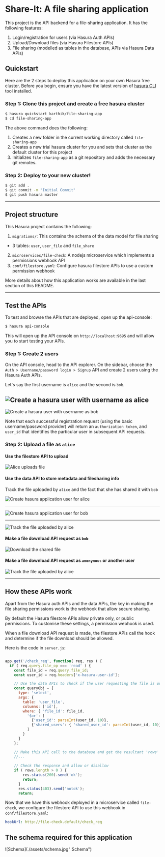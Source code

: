 # Share-It: A file sharing application

This project is the API backend for a file-sharing application. It has the following features:
1. Login/registration for users (via Hasura Auth APIs)
2. Upload/Download files (via Hasura Filestore APIs)
3. File sharing (modelled as tables in the database, APIs via Hasura Data APIs)


## Quickstart

Here are the 2 steps to deploy this application on your own Hasura free cluster.
Before you begin, ensure you have the latest version of [hasura CLI](https://docs.hasura.io/0.15/manual/install-hasura-cli.html) tool installed.

### Step 1: Clone this project and create a free hasura cluster

```sh
$ hasura quickstart karthik/file-sharing-app
$ cd file-sharing-app
```

The above command does the following:
1. Creates a new folder in the current working directory called `file-sharing-app`
2. Creates a new trial hasura cluster for you and sets that cluster as the default cluster for this project
3. Initializes `file-sharing-app` as a git repository and adds the necessary git remotes.

### Step 2: Deploy to your new cluster!

```bash
$ git add .
$ git commit -m "Initial Commit"
$ git push hasura master
```

-----------------

## Project structure

This Hasura project contains the following:

1. `migrations/`: This contains the schema of the data model for file sharing
  - 3 tables: `user`, `user_file` and `file_share`
2. `microservices/file-check`: A nodejs microservice which implements a permissions webhook API
3. `conf/filestore.yaml`: Configure hasura filestore APIs to use a custom permission webhook

More details about how this application works are available in the last section of this README.

-----------------

## Test the APIs

To test and browse the APIs that are deployed, open up the api-console:
```bash
$ hasura api-console
```

This will open up the API console on `http://localhost:9695` and will allow you to start testing your APIs.

### Step 1: Create 2 users

On the API console, head to the API explorer. On the sidebar, choose the `Auth > Username/password login > Signup` API and create 2 users using the Hasura Auth APIs.

Let's say the first username is `alice` and the second is `bob`.


![Create a hasura user with username as alice](./assets/create_auth_user_alice.jpg "Create a user with username alice")
--------------------------------------------------------------------------------------------------------------------------------
![Create a hasura user with username as bob](./assets/create_auth_user_bob.jpg "Create a user with username bob")

Note that each successful registration request (using the basic username/password provider) will return an `authorization token`, and `user_id` that identifies the particular user in subsequent API requests.


### Step 2: Upload a file as `alice`

#### Use the filestore API to upload

![Alice uploads file](./assets/alice_file_upload.jpg "Alice uploads a file")

#### Use the data API to store metadata and filesharing info

Track the file uploaded by `alice` and the fact that she has shared it with `bob`

![Create hasura application user for alice](./assets/create_data_user_alice.jpg "Create a hasura application user for alice")

--------------------------------------------------------------------------------------------------------------------------------

![Create hasura application user for bob](./assets/create_data_user_bob.jpg "Create a hasura application user for bob")

--------------------------------------------------------------------------------------------------------------------------------

![Track the file uploaded by alice](./assets/track_alice_file.jpg "Track the file uploaded by alice")

#### Make a file download API request as `bob`

![Download the shared file](./assets/download_file_as_bob.jpg "Download the shared file")

#### Make a file download API request as `anonymous` or another user

![Track the file uploaded by alice](./assets/download_file_anonymous.jpg "Download image as anonymous")

-----------------

## How these APIs work

Apart from the Hasura auth APIs and the data APIs, the key in making the file sharing permissions work is the webhook that allow secure sharing.

By default the Hasura filestore APIs allow private only, or public permissions. To customise these settings, a permission webhook is used.

When a file download API request is made, the filestore APIs call the hook and determine if the file download should be allowed.

Here is the code in `server.js`:

```javascript

app.get('/check_req', function( req, res ) {
  if ( req.query.file_op === 'read' ) {
    const file_id = req.query.file_id;
    const user_id = req.headers['x-hasura-user-id'];

    // Use the data APIs to check if the user requesting the file is one of the shared_users for this file
    const queryObj = {
      type: 'select',
      args: {
        table: 'user_file',
        columns: ['id'],
        where: { 'file_id': file_id,
          '$or': [
            {'user_id': parseInt(user_id, 10)},
            {'shared_users': { 'shared_user_id': parseInt(user_id, 10)}}
          ]
        }
      }
    };

    // Make this API call to the database and get the resultant 'rows'
    //...
    
    // Check the response and allow or disallow
    if ( rows.length > 0 ) {
        res.status(200).send('ok');
        return;
      }
      res.status(403).send('notok');
      return;
```

Now that we have this webhook deployed in a microservice called `file-check`, we configure the filestore API to use this webhook in `conf/filestore.yaml`:

```yaml
hookUrl: http://file-check.default/check_req
```

## The schema required for this application

![Schema](./assets/schema.jpg" Schema")
